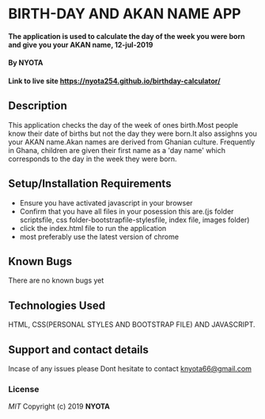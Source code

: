 # BIRTH-DAY AND AKAN NAME APP
#### The application is used to calculate the day of the week you were born and give you your AKAN name, 12-jul-2019
#### By **NYOTA**
#### Link to live site https://nyota254.github.io/birthday-calculator/
## Description
This application checks the day of the week of ones birth.Most people know their date of births but not the day they were born.It also assighns you your AKAN name.Akan names are derived from Ghanian culture. Frequently in Ghana, children are given their first name as a 'day name' which corresponds to the day in the week they were born.
## Setup/Installation Requirements
* Ensure you have activated javascript in your browser
* Confirm that you have all files in your posession this are.(js folder scriptsfile, css folder-bootstrapfile-stylesfile, index file, images folder)
* click the index.html file to run the application
* most preferably use the latest version of chrome
## Known Bugs
There are no known bugs yet
## Technologies Used
HTML, CSS(PERSONAL STYLES AND BOOTSTRAP FILE) AND JAVASCRIPT.
## Support and contact details
Incase of any issues please Dont hesitate to contact knyota66@gmail.com
### License
*MIT*
Copyright (c) 2019 **NYOTA**
